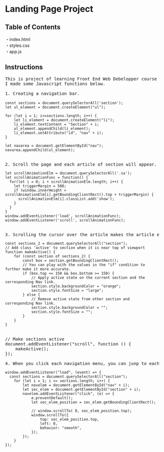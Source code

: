# Landing Page Project

## Table of Contents
・index.html<br>
・styles.css<br>
・app.js<br>

## Instructions
<pre>
This is project of learning Front End Web Debelopper course by Udacity.
I made some Javascript functions below.

1. Creating a navigation bar.
 <code>
const sections = document.querySelectorAll('section');
let ul_element = document.createElement("ul");

for (let i = 1; i<=sections.length; i++) {
    let li_element = document.createElement("li");
    li_element.textContent = "Section" + i;
    ul_element.appendChild(li_element);
    li_element.setAttribute("id", "nav" + i);
}

let navarea = document.getElementById("nav");
navarea.appendChild(ul_element);
</code>

2. Scroll the page and each article of section will appear.
<code>
let scrollAnimationElm = document.querySelectorAll('.sa');
let scrollAnimationFunc = function() {
  for(let i = 0; i < scrollAnimationElm.length; i++) {
    let triggerMargin = 580;
    if (window.innerHeight > scrollAnimationElm[i].getBoundingClientRect().top + triggerMargin) {
      scrollAnimationElm[i].classList.add('show');
    }
  }
}
window.addEventListener('load', scrollAnimationFunc);
window.addEventListener('scroll', scrollAnimationFunc);
</code>

3. Scrolling the cursor over the article makes the article easier to read.
<code>
const sections_2 = document.querySelectorAll("section");
// Add class 'active' to section when it is near top of viewport
function makeActive() {
    for (const section of sections_2) {
        const box = section.getBoundingClientRect();
        // You can play with the values in the "if" condition to further make it more accurate.
        if (box.top <= 150 && box.bottom >= 150) {
            // Apply active state on the current section and the corresponding Nav link.
            section.style.backgroundColor = "orange";
            section.style.fontSize = "large";
        } else {
            // Remove active state from other section and corresponding Nav link.
            section.style.backgroundColor = "";
            section.style.fontSize = "";
        }
    }
}
</code>

// Make sections active
document.addEventListener("scroll", function () {
    makeActive();
});

4. When you click each navigation menu, you can junp to each articles.
<code>
window.addEventListener("load", (event) => {
  const sections = document.querySelectorAll("section");
    for (let i = 1; i <= sections.length; i++) {
        let navelem = document.getElementById("nav" + i);
        let sec_elem = document.getElementById("section" + i);
        navelem.addEventListener("click", (e) => {
            e.preventDefault();
            let sec_elem_position = sec_elem.getBoundingClientRect();

            // window.scrollTo( 0, sec_elem_position.top);
            window.scrollTo({
                top: sec_elem_position.top,
                left: 0,
                behavior: "smooth",
            });
        });
    }
});
</code>
</pre>
